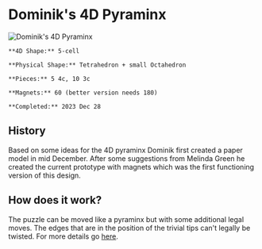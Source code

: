 # Dominik's 4D Pyraminx


![Dominik's 4D Pyraminx](https://jimdo-storage.freetls.fastly.net/image/439487778/8e46e773-ba4b-48d5-8bcd-5c7936c8dfd4.jpg?format=pjpg&quality=80,90&auto=webp&disable=upscale&width=1920&height=1437)

    

    **4D Shape:** 5-cell

    **Physical Shape:** Tetrahedron + small Octahedron

    **Pieces:** 5 4c, 10 3c

    **Magnets:** 60 (better version needs 180)

    **Completed:** 2023 Dec 28

## History

Based on some ideas for the 4D pyraminx Dominik first created a paper model in mid December. After some suggestions from Melinda Green he created the current prototype with magnets which was the first functioning version of this design.

## How does it work?

The puzzle can be moved like a pyraminx but with some additional legal moves. The edges that are in the position of the trivial tips can't legally be twisted. For more details go [here](How-does-it-work?.md).
